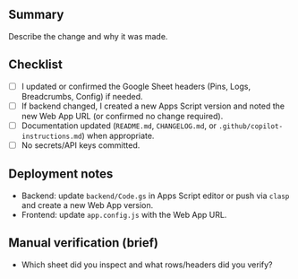 ## Summary

Describe the change and why it was made.

## Checklist
- [ ] I updated or confirmed the Google Sheet headers (Pins, Logs, Breadcrumbs, Config) if needed.
- [ ] If backend changed, I created a new Apps Script version and noted the new Web App URL (or confirmed no change required).
- [ ] Documentation updated (`README.md`, `CHANGELOG.md`, or `.github/copilot-instructions.md`) when appropriate.
- [ ] No secrets/API keys committed.

## Deployment notes
- Backend: update `backend/Code.gs` in Apps Script editor or push via `clasp` and create a new Web App version.
- Frontend: update `app.config.js` with the Web App URL.

## Manual verification (brief)
- Which sheet did you inspect and what rows/headers did you verify?
